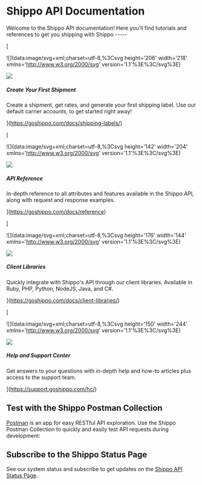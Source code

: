 Shippo API Documentation
========================

Welcome to the Shippo API documentation! Here you'll find tutorials and references to get you shipping with Shippo -----

[

![](data:image/svg+xml;charset=utf-8,%3Csvg height='206' width='218' xmlns='http://www.w3.org/2000/svg' version='1.1'%3E%3C/svg%3E)

![](https://goshippo.com/static/38de7cfe319382a539c7fe568d6bf5ed/6bf18/create_first_shipment%402x.png)

##### Create Your First Shipment

Create a shipment, get rates, and generate your first shipping label. Use our default carrier accounts, to get started right away!

](https://goshippo.com/docs/shipping-labels/)

[

![](data:image/svg+xml;charset=utf-8,%3Csvg height='142' width='204' xmlns='http://www.w3.org/2000/svg' version='1.1'%3E%3C/svg%3E)

![](https://goshippo.com/static/e80b6e86b3e95d8415d925cb1b16529c/7ce73/api_reference%402x.png)

##### API Reference

In-depth reference to all attributes and features available in the Shippo API, along with request and response examples.

](https://goshippo.com/docs/reference)

[

![](data:image/svg+xml;charset=utf-8,%3Csvg height='176' width='144' xmlns='http://www.w3.org/2000/svg' version='1.1'%3E%3C/svg%3E)

![](https://goshippo.com/static/b7d60148366edc0a14fb6e80922b51ee/a3566/client_libraries%402x.png)

##### Client Libraries

Quickly integrate with Shippo's API through our client libraries. Available in Ruby, PHP, Python, NodeJS, Java, and C#.

](https://goshippo.com/docs/client-libraries/)

[

![](data:image/svg+xml;charset=utf-8,%3Csvg height='150' width='244' xmlns='http://www.w3.org/2000/svg' version='1.1'%3E%3C/svg%3E)

![](https://goshippo.com/static/975174770579ebaed5dd4400afa2db3b/e6aea/api_status_updates%402x.png)

##### Help and Support Center

Get answers to your questions with in-depth help and how-to articles plus access to the support team.

](https://support.goshippo.com/hc/)

Test with the Shippo Postman Collection
---------------------------------------

[Postman](https://www.postman.com/) is an app for easy RESTful API exploration. Use the Shippo Postman Collection to quickly and easily test API requests during development:

Subscribe to the Shippo Status Page
-----------------------------------

See our system status and subscribe to get updates on the [Shippo API Status Page](https://status.goshippo.com/).
